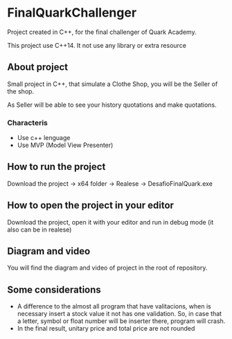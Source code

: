 # FinalQuarkChallenger

Project created in C++, for the final challenger of Quark Academy.

This project use C++14. It not use any library or extra resource

## About project

Small project in C++, that simulate a Clothe Shop, you will be the Seller of the shop.

As Seller will be able to see your history quotations and make quotations.

### Characteris

- Use c++ lenguage
- Use MVP (Model View Presenter) 

## How to run the project

Download the project -> x64 folder -> Realese -> DesafioFinalQuark.exe

## How to open the project in your editor

Download the project, open it with your editor and run in debug mode (it also can be in realese)

## Diagram and video

You will find the diagram and video of project in the root of repository.

## Some considerations

- A difference to the almost all program that have valitacions, when is necessary insert a stock value it not has one validation. So, in case that a letter, symbol or 
float number will be inserter there, program will crash.
- In the final result, unitary price and total price are not rounded
